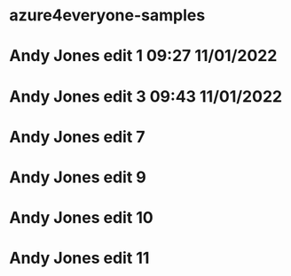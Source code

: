 # azure4everyone-samples
# Andy Jones edit 1 09:27 11/01/2022
# Andy Jones edit 3 09:43 11/01/2022
 # Andy Jones edit 7
# Andy Jones edit 9
# Andy Jones edit 10
# Andy Jones edit 11